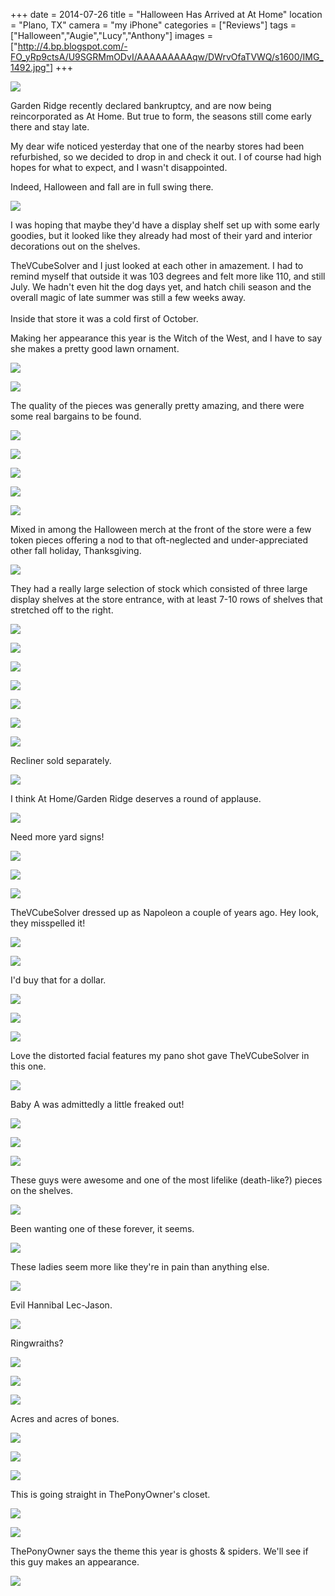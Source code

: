 +++
date = 2014-07-26
title = "Halloween Has Arrived at At Home"
location = "Plano, TX"
camera = "my iPhone"
categories = ["Reviews"]
tags = ["Halloween","Augie","Lucy","Anthony"]
images = ["http://4.bp.blogspot.com/-FO_yRp9ctsA/U9SGRMmODvI/AAAAAAAAAqw/DWrvOfaTVWQ/s1600/IMG_1492.jpg"]
+++

![](http://4.bp.blogspot.com/-_gwhccKqpqY/U9SAkCQ1olI/AAAAAAAAAlA/cJhMhsf1OfE/s1600/IMG_1422.jpg)

<!--more-->

Garden Ridge recently declared bankruptcy, and are now being reincorporated as At Home. But true to form, the seasons still come early there and stay late.

My dear wife noticed yesterday that one of the nearby stores had been refurbished, so we decided to drop in and check it out. I of course had high hopes for what to expect, and I wasn't disappointed.

Indeed, Halloween and fall are in full swing there.

![](http://2.bp.blogspot.com/-J5801L0a-UI/U9SBYEQxgiI/AAAAAAAAAlI/ppYPbZvhAjQ/s1600/IMG_1423.jpg)

I was hoping that maybe they'd have a display shelf set up with some early goodies, but it looked like they already had most of their yard and interior decorations out on the shelves.

TheVCubeSolver and I just looked at each other in amazement. I had to remind myself that outside it was 103 degrees and felt more like 110, and still July. We hadn't even hit the dog days yet, and hatch chili season and the overall magic of late summer was still a few weeks away.<br /><br />Inside that store it was a cold first of October.

Making her appearance this year is the Witch of the West, and I have to say she makes a pretty good lawn ornament.

![](http://3.bp.blogspot.com/-cOcwcf-fBpA/U9SDUk_qRHI/AAAAAAAAAlU/ARcY-g7qkaY/s1600/IMG_1424.jpg)

![](http://3.bp.blogspot.com/-fv8-3FHTy54/U9SDcH-9S8I/AAAAAAAAAlc/wj2Ez4pR1cg/s1600/IMG_1425.jpg)

The quality of the pieces was generally pretty amazing, and there were some real bargains to be found.

![](http://4.bp.blogspot.com/-1bkUx0r-CLA/U9SDsmGUN_I/AAAAAAAAAlk/_9-0bAhQs90/s1600/IMG_1426.jpg)

![](http://1.bp.blogspot.com/-rAw6x3VrtO4/U9SEJnrCiOI/AAAAAAAAAls/BVjwVeCTpgA/s1600/IMG_1428.jpg)

![](http://4.bp.blogspot.com/-q_o-zOgXEZs/U9SEP3qiFYI/AAAAAAAAAl0/cpCGOBvO77c/s1600/IMG_1429.jpg)

![](http://4.bp.blogspot.com/-HACXPobGdhA/U9SEQHd4adI/AAAAAAAAAl8/-wl07pN4Nxc/s1600/IMG_1430.jpg)

![](http://2.bp.blogspot.com/-wWKEhKr0AKw/U9SEQDaQxsI/AAAAAAAAAl4/vVB8opAc8N0/s1600/IMG_1432.jpg)

Mixed in among the Halloween merch at the front of the store were a few token pieces offering a nod to that oft-neglected and under-appreciated other fall holiday, Thanksgiving.

![](http://2.bp.blogspot.com/-d9ioE1vF-YQ/U9SEQggCkxI/AAAAAAAAAmM/Hr1o9wbGt2E/s1600/IMG_1434.jpg)

They had a really large selection of stock which consisted of three large display shelves at the store entrance, with at least 7-10 rows of shelves that stretched off to the right.

![](http://4.bp.blogspot.com/-_pxPI_t7WCM/U9SFDtGvc0I/AAAAAAAAAmk/qxm40sGEkM4/s1600/IMG_1439.jpg)

![](http://3.bp.blogspot.com/-2Lq2PBiEFyY/U9SFEewUnCI/AAAAAAAAAm4/fGOwjJm-7jc/s1600/IMG_1441.jpg)

![](http://2.bp.blogspot.com/-DCJf7iHvQ0k/U9SFEWmcsrI/AAAAAAAAAms/LwtGEw8uLdw/s1600/IMG_1442.jpg)

![](http://1.bp.blogspot.com/-H66gxS27Ufo/U9SFEcGWXZI/AAAAAAAAAmw/FWJIfrl8JjU/s1600/IMG_1443.jpg)

![](http://2.bp.blogspot.com/-8-_HJ3ChSOk/U9SFFPm4lfI/AAAAAAAAAnA/pvLHRyLuZOI/s1600/IMG_1446.jpg)

![](http://2.bp.blogspot.com/-Aj-fswF8HkE/U9SFrxRpn-I/AAAAAAAAAnc/eT2zgHJ6HvY/s1600/IMG_1451.jpg)

![](http://1.bp.blogspot.com/-dKJ3vlLbTKc/U9SFry8AnxI/AAAAAAAAAnk/HvknMjn5OfE/s1600/IMG_1452.jpg)

Recliner sold separately.

![](http://3.bp.blogspot.com/-HRGaGoSHIoY/U9SFrwYoaNI/AAAAAAAAAng/J8TaDHEgoWM/s1600/IMG_1453.jpg)

I think At Home/Garden Ridge deserves a round of applause.

![](http://3.bp.blogspot.com/-7HQzvY0pEM4/U9SFsROVDxI/AAAAAAAAAno/VL35JlmZ49A/s1600/IMG_1454.jpg)

Need more yard signs!

![](http://2.bp.blogspot.com/-RHmDaPLGI0I/U9SFshP2S0I/AAAAAAAAAnw/BEz6yLCBbqk/s1600/IMG_1455.jpg)

![](http://4.bp.blogspot.com/-v1gDf0LCxB4/U9SFsxBvrNI/AAAAAAAAAn0/jryOAns4obI/s1600/IMG_1456.jpg)

![](http://4.bp.blogspot.com/-rAKqO2u7Auk/U9SFtLhgMII/AAAAAAAAAn4/EFdvN-eBIg0/s1600/IMG_1457.jpg)

TheVCubeSolver dressed up as Napoleon a couple of years ago. Hey look, they misspelled it!

![](http://1.bp.blogspot.com/-4SgNu1zkHjs/U9SFtVDc0JI/AAAAAAAAAoU/l6phItb4rpE/s1600/IMG_1459.jpg)

![](http://4.bp.blogspot.com/-4qQoavKq-MM/U9SFtujjNOI/AAAAAAAAAoQ/ZMCdrr3lH64/s1600/IMG_1460.jpg)

I'd buy that for a dollar.

![](http://1.bp.blogspot.com/-CHJvBaXT6Vk/U9SFtuxQ9AI/AAAAAAAAAoI/y42cjCzy49c/s1600/IMG_1461.jpg)

![](http://4.bp.blogspot.com/-QRkU-ohx6R4/U9SF56hux9I/AAAAAAAAAo0/HMZmpN6KLyQ/s1600/IMG_1462.jpg)

![](http://3.bp.blogspot.com/-DJ5JieyVP_w/U9SF5xNNw1I/AAAAAAAAAow/Icny0tyzHVk/s1600/IMG_1466.jpg)

Love the distorted facial features my pano shot gave TheVCubeSolver in this one.

![](http://1.bp.blogspot.com/-7z3KAOmqB7Y/U9SF6m0Ui7I/AAAAAAAAAo8/_N5atfBvAo8/s1600/IMG_1467.jpg)

Baby A was admittedly a little freaked out!

![](http://1.bp.blogspot.com/-cvWej_Dh6kU/U9SF679vNnI/AAAAAAAAApA/r8s_KWm4I7c/s1600/IMG_1469.jpg)

![](http://4.bp.blogspot.com/-uIpOohKsTHM/U9SF69c9EdI/AAAAAAAAApg/uQ63gmBjHs0/s1600/IMG_1470.jpg)

![](http://2.bp.blogspot.com/-cXC--GuQPHk/U9SF7XmhWyI/AAAAAAAAApI/6xvIDVL1trM/s1600/IMG_1472.jpg)

These guys were awesome and one of the most lifelike (death-like?) pieces on the shelves.

![](http://3.bp.blogspot.com/-qTu3dTtfbYk/U9SF7cXVx1I/AAAAAAAAApQ/LNgXyQqWQhI/s1600/IMG_1473.jpg)

Been wanting one of these forever, it seems.

![](http://1.bp.blogspot.com/-3-kKEHfjhvE/U9SF73Bf8jI/AAAAAAAAApc/ukHv8MFa8T0/s1600/IMG_1474.jpg)

These ladies seem more like they're in pain than anything else.

![](http://2.bp.blogspot.com/-t7KkuNPoLUg/U9SF8JaEmoI/AAAAAAAAApk/aWWp9gWviKY/s1600/IMG_1475.jpg)

Evil Hannibal Lec-Jason.

![](http://2.bp.blogspot.com/-Gdgs2QHSz-Q/U9SGPOzCjeI/AAAAAAAAAqE/L4kUSjxS77k/s1600/IMG_1478.jpg)

Ringwraiths?

![](http://4.bp.blogspot.com/-437fcDqw-G0/U9SGPMqaZ8I/AAAAAAAAAqA/YuBbiPQwqSE/s1600/IMG_1480.jpg)

![](http://3.bp.blogspot.com/-uapRn5UV1B0/U9SGPP3uqjI/AAAAAAAAAp8/2ZOoLD5ArEQ/s1600/IMG_1483.jpg)

![](http://4.bp.blogspot.com/-GveJ971sVAU/U9SGPttNLTI/AAAAAAAAAqM/xUmWnZFnfm0/s1600/IMG_1485.jpg)

Acres and acres of bones.

![](http://1.bp.blogspot.com/-wVrONKqC0bE/U9SGP7OHu_I/AAAAAAAAAqo/fy-Cl15oWio/s1600/IMG_1486.jpg)

![](http://2.bp.blogspot.com/-D3GsFN1dol4/U9SGQFoUsPI/AAAAAAAAAqY/se-eWc9VS_U/s1600/IMG_1487.jpg)

![](http://1.bp.blogspot.com/-Kj45o6VFWsg/U9SGQWPMx0I/AAAAAAAAAqc/vm2BSyd_i8Y/s1600/IMG_1490.jpg)

This is going straight in ThePonyOwner's closet.

![](http://2.bp.blogspot.com/-FnlnnKGHFWM/U9SGTE6JpAI/AAAAAAAAArY/U-Fmvj_ojW4/s1600/IMG_1491.jpg)

![](http://4.bp.blogspot.com/-FO_yRp9ctsA/U9SGRMmODvI/AAAAAAAAAqw/DWrvOfaTVWQ/s1600/IMG_1492.jpg)

ThePonyOwner says the theme this year is ghosts &amp; spiders. We'll see if this guy makes an appearance.

![](http://2.bp.blogspot.com/-hrtunVN74aM/U9SGRSGivcI/AAAAAAAAAq4/ErAXwbF2I88/s1600/IMG_1493.jpg)
